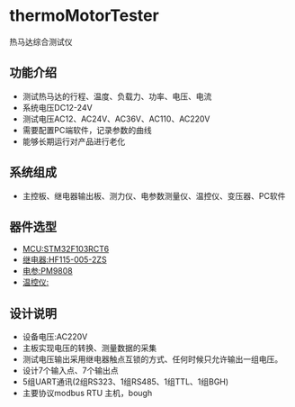 # thermoMotorTester

热马达综合测试仪

## 功能介绍

- 测试热马达的行程、温度、负载力、功率、电压、电流
- 系统电压DC12-24V
- 测试电压AC12、AC24V、AC36V、AC110、AC220V
- 需要配置PC端软件，记录参数的曲线
- 能够长期运行对产品进行老化

## 系统组成 

- 主控板、继电器输出板、测力仪、电参数测量仪、温控仪、变压器、PC软件

## 器件选型

* [MCU:STM32F103RCT6](https://github.com/Microsoft/vscode/wiki/How-to-Contribute#debugging) 
* [继电器:HF115-005-2ZS](https://github.com/Microsoft/vscode/wiki/How-to-Contribute#debugging) 
* [电参:PM9808](https://github.com/Microsoft/vscode/wiki/How-to-Contribute#debugging) 
* [温控仪:](https://github.com/Microsoft/vscode/wiki/How-to-Contribute#debugging) 

## 设计说明

- 设备电压:AC220V 
- 主板实现电压的转换、测量数据的采集
- 测试电压输出采用继电器触点互锁的方式、任何时候只允许输出一组电压。
- 设计7个输入点、7个输出点
- 5组UART通讯(2组RS323、1组RS485、1组TTL、1组BGH)
- 主要协议modbus RTU 主机，bough